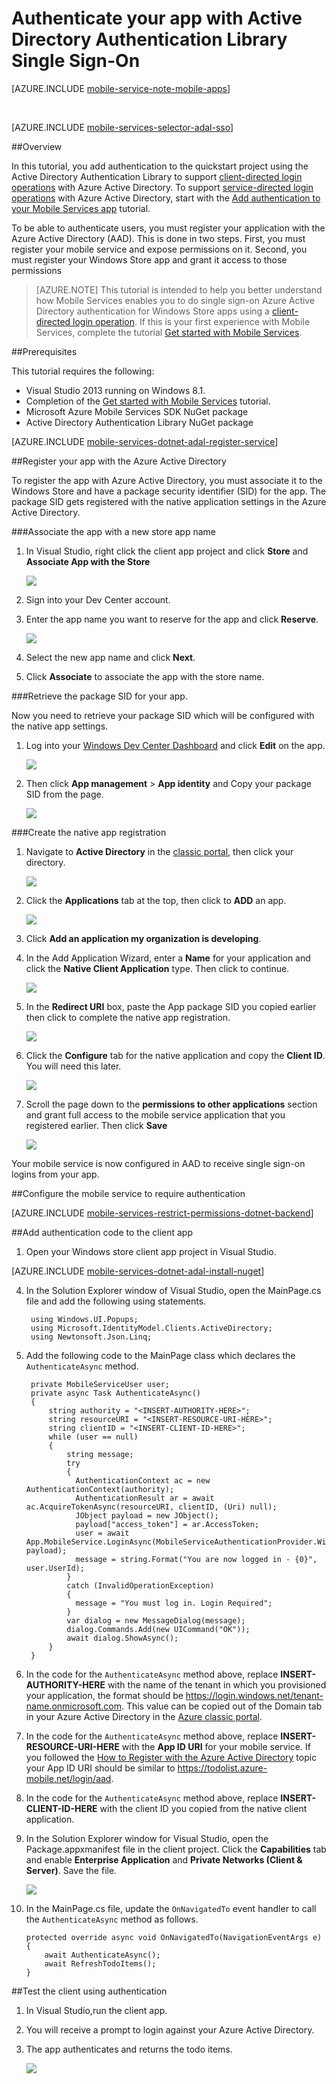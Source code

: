 <properties
	pageTitle="Authenticate your app with Active Directory Authentication Library Single Sign-On (Windows Store) | Microsoft Azure"
	description="Learn how to authentication users for single sign-on with ADAL in your Windows Store application."
	documentationCenter="windows"
	authors="wesmc7777"
	manager="dwrede"
	editor=""
	services="mobile-services"/>

<tags
	ms.service="mobile-services"
	ms.workload="mobile"
	ms.tgt_pltfrm="mobile-windows-store"
	ms.devlang="dotnet"
	ms.topic="article"
	ms.date="01/14/2016"
	ms.author="wesmc"/>

# Authenticate your app with Active Directory Authentication Library Single Sign-On

[AZURE.INCLUDE [mobile-service-note-mobile-apps](../../includes/mobile-services-note-mobile-apps.md)]

&nbsp;


[AZURE.INCLUDE [mobile-services-selector-adal-sso](../../includes/mobile-services-selector-adal-sso.md)]

##Overview

In this tutorial, you add authentication to the quickstart project using the Active Directory Authentication Library to support [client-directed login operations](http://msdn.microsoft.com/library/azure/jj710106.aspx) with Azure Active Directory. To support [service-directed login operations](http://msdn.microsoft.com/library/azure/dn283952.aspx) with Azure Active Directory, start with the [Add authentication to your Mobile Services app](../mobile-services-dotnet-backend-windows-store-dotnet-get-started-users.md) tutorial.

To be able to authenticate users, you must register your application with the Azure Active Directory (AAD). This is done in two steps. First, you must register your mobile service and expose permissions on it. Second, you must register your Windows Store app and grant it access to those permissions


>[AZURE.NOTE] This tutorial is intended to help you better understand how Mobile Services enables you to do single sign-on Azure Active Directory authentication for Windows Store apps using a [client-directed login operation](http://msdn.microsoft.com/library/azure/jj710106.aspx). If this is your first experience with Mobile Services, complete the tutorial [Get started with Mobile Services].


##Prerequisites

This tutorial requires the following:

* Visual Studio 2013 running on Windows 8.1.
* Completion of the [Get started with Mobile Services] tutorial.
* Microsoft Azure Mobile Services SDK NuGet package
* Active Directory Authentication Library NuGet package

[AZURE.INCLUDE [mobile-services-dotnet-adal-register-service](../../includes/mobile-services-dotnet-adal-register-service.md)]

##Register your app with the Azure Active Directory

To register the app with Azure Active Directory, you must associate it to the Windows Store and have a package security identifier (SID) for the app. The package SID gets registered with the native application settings in the Azure Active Directory.


###Associate the app with a new store app name

1. In Visual Studio, right click the client app project and click **Store** and **Associate App with the Store**

    ![][1]

2. Sign into your Dev Center account.

3. Enter the app name you want to reserve for the app and click **Reserve**.

    ![][2]

4. Select the new app name and click **Next**.

5. Click **Associate** to associate the app with the store name.


###Retrieve the package SID for your app.

Now you need to retrieve your package SID which will be configured with the native app settings.

1. Log into your [Windows Dev Center Dashboard] and click **Edit** on the app.

    ![][3]

2. Then click **App management** > **App identity** and Copy your package SID from the page.

    ![][4]


###Create the native app registration

1. Navigate to **Active Directory** in the [classic portal], then click your directory.

    ![][7]

2. Click the **Applications** tab at the top, then click to **ADD** an app.

    ![][8]

3. Click **Add an application my organization is developing**.

4. In the Add Application Wizard, enter a **Name** for your application and click the  **Native Client Application** type. Then click to continue.

    ![][9]

5. In the **Redirect URI** box, paste the App package SID you copied earlier then click to complete the native app registration.

    ![][10]

6. Click the **Configure** tab for the native application and copy the **Client ID**. You will need this later.

    ![][11]

7. Scroll the page down to the **permissions to other applications** section and grant full access to the mobile service application that you registered earlier. Then click **Save**

    ![][12]

Your mobile service is now configured in AAD to receive single sign-on logins from your app.



##Configure the mobile service to require authentication

[AZURE.INCLUDE [mobile-services-restrict-permissions-dotnet-backend](../../includes/mobile-services-restrict-permissions-dotnet-backend.md)]

##Add authentication code to the client app

1. Open your Windows store client app project in Visual Studio.

[AZURE.INCLUDE [mobile-services-dotnet-adal-install-nuget](../../includes/mobile-services-dotnet-adal-install-nuget.md)]

4. In the Solution Explorer window of Visual Studio, open the MainPage.cs file and add the following using statements.

        using Windows.UI.Popups;
        using Microsoft.IdentityModel.Clients.ActiveDirectory;
        using Newtonsoft.Json.Linq;


5. Add the following code to the MainPage class which declares the `AuthenticateAsync` method.

        private MobileServiceUser user;
        private async Task AuthenticateAsync()
        {
            string authority = "<INSERT-AUTHORITY-HERE>";
            string resourceURI = "<INSERT-RESOURCE-URI-HERE>";
            string clientID = "<INSERT-CLIENT-ID-HERE>";
            while (user == null)
            {
                string message;
                try
                {
                  AuthenticationContext ac = new AuthenticationContext(authority);
                  AuthenticationResult ar = await ac.AcquireTokenAsync(resourceURI, clientID, (Uri) null);
                  JObject payload = new JObject();
                  payload["access_token"] = ar.AccessToken;
                  user = await App.MobileService.LoginAsync(MobileServiceAuthenticationProvider.WindowsAzureActiveDirectory, payload);
                  message = string.Format("You are now logged in - {0}", user.UserId);
                }
                catch (InvalidOperationException)
                {
                  message = "You must log in. Login Required";
                }
                var dialog = new MessageDialog(message);
                dialog.Commands.Add(new UICommand("OK"));
                await dialog.ShowAsync();
            }
        }

6. In the code for the `AuthenticateAsync` method above, replace **INSERT-AUTHORITY-HERE** with the name of the tenant in which you provisioned your application, the format should be https://login.windows.net/tenant-name.onmicrosoft.com. This value can be copied out of the Domain tab in your Azure Active Directory in the [Azure classic portal].

7. In the code for the `AuthenticateAsync` method above, replace **INSERT-RESOURCE-URI-HERE** with the **App ID URI** for your mobile service. If you followed the [How to Register with the Azure Active Directory] topic your App ID URI should be similar to https://todolist.azure-mobile.net/login/aad.

8. In the code for the `AuthenticateAsync` method above, replace **INSERT-CLIENT-ID-HERE** with the client ID you copied from the native client application.

9. In the Solution Explorer window for Visual Studio, open the Package.appxmanifest file in the client project. Click the **Capabilities** tab and enable **Enterprise Application** and **Private Networks (Client & Server)**. Save the file.

    ![][14]

10. In the MainPage.cs file, update the `OnNavigatedTo` event handler to call the `AuthenticateAsync` method as follows.

        protected override async void OnNavigatedTo(NavigationEventArgs e)
        {
            await AuthenticateAsync();
            await RefreshTodoItems();
        }


##Test the client using authentication

1. In Visual Studio,run the client app.
2. You will receive a prompt to login against your Azure Active Directory.
3. The app authenticates and returns the todo items.

    ![][15]




<!-- Images -->
[0]: ./media/mobile-services-windows-store-dotnet-adal-sso-authenticate/mobile-services-aad-app-manage-manifest.png
[1]: ./media/mobile-services-windows-store-dotnet-adal-sso-authentication/mobile-services-vs-associate-app.png
[2]: ./media/mobile-services-windows-store-dotnet-adal-sso-authentication/mobile-services-vs-reserve-store-appname.png
[3]: ./media/mobile-services-windows-store-dotnet-adal-sso-authentication/mobile-services-store-app-edit.png
[4]: ./media/mobile-services-windows-store-dotnet-adal-sso-authentication/mobile-services-store-app-services.png
[5]: ./media/mobile-services-windows-store-dotnet-adal-sso-authentication/mobile-services-live-services-site.png
[6]: ./media/mobile-services-windows-store-dotnet-adal-sso-authentication/mobile-services-store-app-package-sid.png
[7]: ./media/mobile-services-windows-store-dotnet-adal-sso-authentication/mobile-services-select-aad.png
[8]: ./media/mobile-services-windows-store-dotnet-adal-sso-authentication/mobile-services-aad-applications-tab.png
[9]: ./media/mobile-services-windows-store-dotnet-adal-sso-authentication/mobile-services-native-selection.png
[10]: ./media/mobile-services-windows-store-dotnet-adal-sso-authentication/mobile-services-native-sid-redirect-uri.png
[11]: ./media/mobile-services-windows-store-dotnet-adal-sso-authentication/mobile-services-native-client-id.png
[12]: ./media/mobile-services-windows-store-dotnet-adal-sso-authentication/mobile-services-native-add-permissions.png
[14]: ./media/mobile-services-windows-store-dotnet-adal-sso-authentication/mobile-services-package-appxmanifest.png
[15]: ./media/mobile-services-windows-store-dotnet-adal-sso-authentication/mobile-services-app-run.png

<!-- URLs. -->
[How to Register with the Azure Active Directory]: mobile-services-how-to-register-active-directory-authentication.md
[Azure classic portal]: https://manage.windowsazure.com/
[classic portal]: https://manage.windowsazure.com/
[Get started with Mobile Services]: mobile-services-dotnet-backend-windows-store-dotnet-get-started.md
[Windows Dev Center Dashboard]: http://go.microsoft.com/fwlink/p/?LinkID=266734